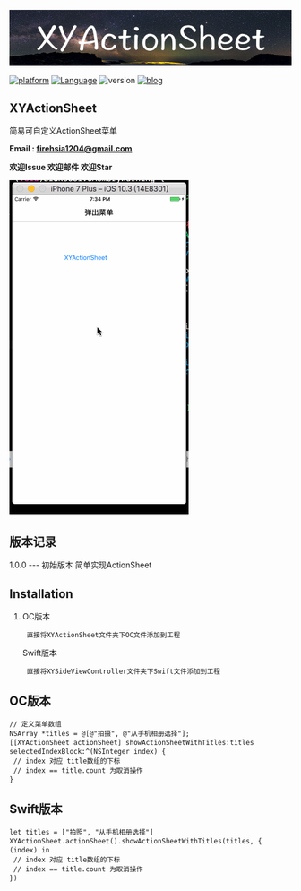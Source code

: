 ![bgimage.png](images/bglogo.png)

[![platform](http://img.shields.io/badge/platform-iOS-orange.svg?style=flat)](https://developer.apple.com/iphone/index.action)
[![Language](http://img.shields.io/badge/language-ObjC&Swift-brightgreen.svg?style=flat)](https://developer.apple.com/documentation/)
![version](http://img.shields.io/badge/version-1.0.0-00FFFF.svg?style=flat)
[![blog](http://img.shields.io/badge/jianshu-简书-FF00FF.svg?style=flat)](http://www.jianshu.com/u/eec143f2560d)

## XYActionSheet
简易可自定义ActionSheet菜单 

**Email : firehsia1204@gmail.com**

**欢迎Issue 欢迎邮件 欢迎Star** 

![xyactionsheetgif](images/xyactionsheetgif.gif)

## 版本记录
1.0.0 --- 初始版本 简单实现ActionSheet

## Installation

1. OC版本 
 
		直接将XYActionSheet文件夹下OC文件添加到工程
	
	Swift版本
	
		直接将XYSideViewController文件夹下Swift文件添加到工程
 
## OC版本
 
 ```
 // 定义菜单数组
 NSArray *titles = @[@"拍摄", @"从手机相册选择"];
 [[XYActionSheet actionSheet] showActionSheetWithTitles:titles selectedIndexBlock:^(NSInteger index) { 
  // index 对应 title数组的下标 	
  // index == title.count 为取消操作
 }
 ```
 
## Swift版本

 
 ```
 let titles = ["拍照", "从手机相册选择"]
XYActionSheet.actionSheet().showActionSheetWithTitles(titles, { (index) in
  // index 对应 title数组的下标 	
  // index == title.count 为取消操作  
 })
 ```